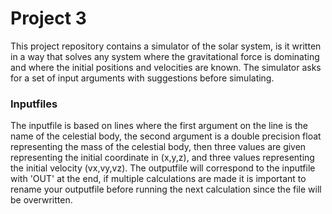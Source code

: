 # Project 3

This project repository contains a simulator of the solar system, is it written in a way that solves any system where the gravitational force is dominating and where the initial positions and velocities are known. The simulator asks for a set of input arguments with suggestions before simulating.

### Inputfiles
The inputfile is based on lines where the first argument on the line is the name of the celestial body, the second argument is a double precision float representing the mass of the celestial body, then three values are given representing the initial coordinate in (x,y,z), and three values representing the initial velocity (vx,vy,vz).
The outputfile will correspond to the inputfile with 'OUT' at the end, if multiple calculations are made it is important to rename your outputfile before running the next calculation since the file will be overwritten.

